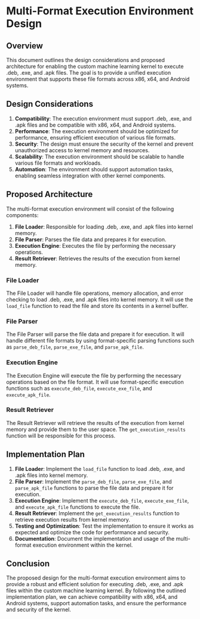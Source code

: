 # Multi-Format Execution Environment Design

## Overview
This document outlines the design considerations and proposed architecture for enabling the custom machine learning kernel to execute .deb, .exe, and .apk files. The goal is to provide a unified execution environment that supports these file formats across x86, x64, and Android systems.

## Design Considerations
1. **Compatibility**: The execution environment must support .deb, .exe, and .apk files and be compatible with x86, x64, and Android systems.
2. **Performance**: The execution environment should be optimized for performance, ensuring efficient execution of various file formats.
3. **Security**: The design must ensure the security of the kernel and prevent unauthorized access to kernel memory and resources.
4. **Scalability**: The execution environment should be scalable to handle various file formats and workloads.
5. **Automation**: The environment should support automation tasks, enabling seamless integration with other kernel components.

## Proposed Architecture
The multi-format execution environment will consist of the following components:
1. **File Loader**: Responsible for loading .deb, .exe, and .apk files into kernel memory.
2. **File Parser**: Parses the file data and prepares it for execution.
3. **Execution Engine**: Executes the file by performing the necessary operations.
4. **Result Retriever**: Retrieves the results of the execution from kernel memory.

### File Loader
The File Loader will handle file operations, memory allocation, and error checking to load .deb, .exe, and .apk files into kernel memory. It will use the `load_file` function to read the file and store its contents in a kernel buffer.

### File Parser
The File Parser will parse the file data and prepare it for execution. It will handle different file formats by using format-specific parsing functions such as `parse_deb_file`, `parse_exe_file`, and `parse_apk_file`.

### Execution Engine
The Execution Engine will execute the file by performing the necessary operations based on the file format. It will use format-specific execution functions such as `execute_deb_file`, `execute_exe_file`, and `execute_apk_file`.

### Result Retriever
The Result Retriever will retrieve the results of the execution from kernel memory and provide them to the user space. The `get_execution_results` function will be responsible for this process.

## Implementation Plan
1. **File Loader**: Implement the `load_file` function to load .deb, .exe, and .apk files into kernel memory.
2. **File Parser**: Implement the `parse_deb_file`, `parse_exe_file`, and `parse_apk_file` functions to parse the file data and prepare it for execution.
3. **Execution Engine**: Implement the `execute_deb_file`, `execute_exe_file`, and `execute_apk_file` functions to execute the file.
4. **Result Retriever**: Implement the `get_execution_results` function to retrieve execution results from kernel memory.
5. **Testing and Optimization**: Test the implementation to ensure it works as expected and optimize the code for performance and security.
6. **Documentation**: Document the implementation and usage of the multi-format execution environment within the kernel.

## Conclusion
The proposed design for the multi-format execution environment aims to provide a robust and efficient solution for executing .deb, .exe, and .apk files within the custom machine learning kernel. By following the outlined implementation plan, we can achieve compatibility with x86, x64, and Android systems, support automation tasks, and ensure the performance and security of the kernel.
